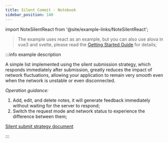 ```yaml
---
title: Silent Commit - Notebook
sidebar_position: 140
---
```


import NoteSilentReact from '@site/example-links/NoteSilentReact';

> The example uses react as an example, but you can also use alova in vue3 and svelte, please read the [Getting Started Guide](../get-started/overview) for details;

<NoteSilentReact></NoteSilentReact>

:::info example description

A simple list implemented using the silent submission strategy, which responds immediately after submission, greatly reduces the impact of network fluctuations, allowing your application to remain very smooth even when the network is unstable or even disconnected.

_Operation guidance:_

1. Add, edit, and delete notes, it will generate feedback immediately without waiting for the server to respond;
2. Switch the request mode and network status to experience the difference between them;

[Silent submit strategy document](../../category/sensorless-data-interaction)

:::
